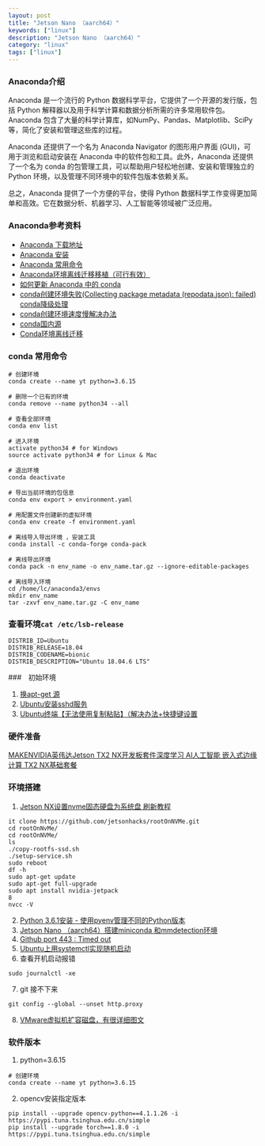 ```yaml
---
layout: post
title: "Jetson Nano （aarch64）"
keywords: ["linux"]
description: "Jetson Nano （aarch64）"
category: "linux"
tags: ["linux"]
---
```


### Anaconda介绍
Anaconda 是一个流行的 Python 数据科学平台，它提供了一个开源的发行版，包括 Python 解释器以及用于科学计算和数据分析所需的许多常用软件包。Anaconda 包含了大量的科学计算库，如NumPy、Pandas、Matplotlib、SciPy 等，简化了安装和管理这些库的过程。

Anaconda 还提供了一个名为 Anaconda Navigator 的图形用户界面 (GUI)，可用于浏览和启动安装在 Anaconda 中的软件包和工具。此外，Anaconda 还提供了一个名为 conda 的包管理工具，可以帮助用户轻松地创建、安装和管理独立的 Python 环境，以及管理不同环境中的软件包版本依赖关系。

总之，Anaconda 提供了一个方便的平台，使得 Python 数据科学工作变得更加简单和高效。它在数据分析、机器学习、人工智能等领域被广泛应用。

### Anaconda参考资料
* [Anaconda 下载地址](https://repo.anaconda.com/archive/)
* [Anaconda 安装](https://zhuanlan.zhihu.com/p/349345180)
* [Anaconda 常用命令](https://zhuanlan.zhihu.com/p/123188004)
* [Anaconda环境离线迁移移植（可行有效）](https://blog.csdn.net/FY_2018/article/details/119710831)
* [如何更新 Anaconda 中的 conda](https://blog.csdn.net/mrmengj/article/details/112802808)
* [conda创建环境失败(Collecting package metadata (repodata.json): failed) conda降级处理](https://blog.csdn.net/donaldsy/article/details/104322223)
* [conda创建环境速度慢解决办法](https://blog.csdn.net/qq_34301511/article/details/106798313)
* [conda国内源](https://zhuanlan.zhihu.com/p/260034241)
* [Conda环境离线迁移](https://blog.csdn.net/dendi_hust/article/details/115475741)

### conda 常用命令
```
# 创建环境
conda create --name yt python=3.6.15

# 删除一个已有的环境
conda remove --name python34 --all

# 查看全部环境
conda env list

# 进入环境
activate python34 # for Windows
source activate python34 # for Linux & Mac

# 退出环境
conda deactivate

# 导出当前环境的包信息
conda env export > environment.yaml

# 用配置文件创建新的虚拟环境
conda env create -f environment.yaml

# 离线导入导出环境 ，安装工具
conda install -c conda-forge conda-pack

# 离线导出环境
conda pack -n env_name -o env_name.tar.gz --ignore-editable-packages

# 离线导入环境
cd /home/lc/anaconda3/envs
mkdir env_name
tar -zxvf env_name.tar.gz -C env_name

```
### 查看环境`cat /etc/lsb-release`
```
DISTRIB_ID=Ubuntu
DISTRIB_RELEASE=18.04
DISTRIB_CODENAME=bionic
DISTRIB_DESCRIPTION="Ubuntu 18.04.6 LTS"
```

###　初始环境
1. [换apt-get 源](https://www.cnblogs.com/dream4567/p/9690850.html)
2. [Ubuntu安装sshd服务](https://blog.csdn.net/mylovewanzi/article/details/105810739)
3. [Ubuntu终端【无法使用复制粘贴】（解决办法+快捷键设置](https://blog.csdn.net/qq_41940277/article/details/122610916)

### 硬件准备
[MAKENVIDIA英伟达Jetson TX2 NX开发板套件深度学习 AI人工智能 嵌入式边缘计算 TX2 NX基础套餐](https://ic-item.jd.com/10050838324138.html#crumb-wrap)

### 环境搭建
1. [Jetson NX设置nvme固态硬盘为系统盘 刷新教程](https://blog.csdn.net/m0_37605642/article/details/123804021)
```
it clone https://github.com/jetsonhacks/rootOnNVMe.git
cd rootOnNvMe/
cd rootOnNVMe/
ls
./copy-rootfs-ssd.sh
./setup-service.sh
sudo reboot
df -h
sudo apt-get update
sudo apt-get full-upgrade
sudo apt install nvidia-jetpack
8
nvcc -V
```
2. [Python 3.6.1安装 - 使用pyenv管理不同的Python版本](https://github.com/pyenv/pyenv)
3. [Jetson Nano （aarch64）搭建miniconda 和mmdetection环境](https://blog.csdn.net/ckq707718837/article/details/123346043)
4. [Github port 443 : Timed out](https://zhuanlan.zhihu.com/p/636418854)
5. [Ubuntu上用systemctl实现随机启动](https://blog.csdn.net/Leslie_J/article/details/106806822)
6. 查看开机启动报错
```
sudo journalctl -xe
```
7. git 接不下来
```
git config --global --unset http.proxy
```
8. [VMware虚拟机扩容磁盘，有很详细图文](https://blog.csdn.net/hktkfly6/article/details/123302335)


### 软件版本
1. python=3.6.15
```
# 创建环境
conda create --name yt python=3.6.15
```

2. opencv安装指定版本
```
pip install --upgrade opencv-python==4.1.1.26 -i https://pypi.tuna.tsinghua.edu.cn/simple
pip install --upgrade torch==1.8.0 -i https://pypi.tuna.tsinghua.edu.cn/simple
```
